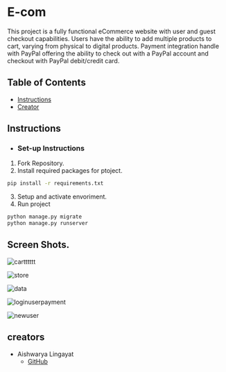 # E-com
This project is a fully functional eCommerce website with user and guest checkout capabilities. Users have the ability to add multiple products to cart, varying from physical to digital products. Payment integration handle with PayPal offering the ability to check out with a PayPal account and checkout with PayPal debit/credit card.

## Table of Contents

* [Instructions](#instructions)
* [Creator](#creators)

## Instructions

* ### Set-up Instructions
 1. Fork Repository.
 2. Install required packages for ptoject.
 ```bash
 pip install -r requirements.txt
 ```
 3. Setup and activate envoriment.
 4. Run project
 ```bash
 python manage.py migrate
 python manage.py runserver
 ```

## Screen Shots.

![cartttttt](https://user-images.githubusercontent.com/66966497/105024297-eed9fd80-5a71-11eb-8f4a-b4ec6f539729.png)



![store](https://user-images.githubusercontent.com/66966497/105025226-12517800-5a73-11eb-9ac8-61b538401a9f.png)



![data](https://user-images.githubusercontent.com/66966497/105025189-06fe4c80-5a73-11eb-8912-aaeddd9d1087.png)



![loginuserpayment](https://user-images.githubusercontent.com/66966497/105025196-08c81000-5a73-11eb-826c-896c42cff5b0.png)



![newuser](https://user-images.githubusercontent.com/66966497/105026950-28f8ce80-5a75-11eb-9589-9ac5e6d967c8.png)

 
 


## creators

* Aishwarya Lingayat
    - [GitHub](https://github.com/Aishwaryalingayat)
